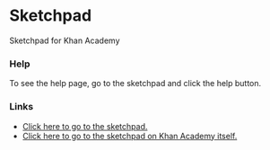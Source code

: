 # Sketchpad
Sketchpad for Khan Academy

### Help
To see the help page, go to the sketchpad and click the help button.

### Links
- [Click here to go to the sketchpad.](https://prishainabox.github.io/sketchpad/)
- [Click here to go to the sketchpad on Khan Academy itself.](https://www.khanacademy.org/computer-programming/-/6752141210763264)